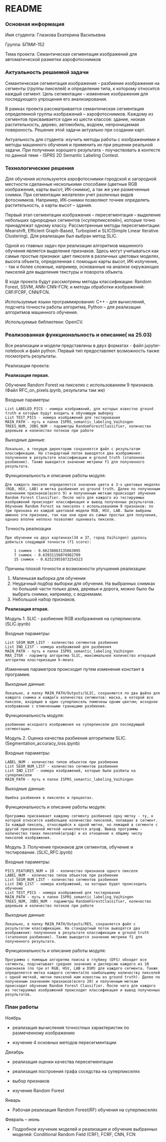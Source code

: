 # README #

### Основная информация ###

Имя студента: Глазкова Екатерина Васильевна

Группа: БПМИ-152 

Тема проекта: Семантическая сегментация изображений для автоматической разметки аэрофотоснимков

### Актуальность решаемой задачи ###

Семантическая сегментация изображения – разбиение изображения на сегменты (группы пикселей) и определение типа, к которому относится каждый сегмент. Цель сегментации – изменение изображения для последующего упрощения его анализирования. 

В рамках проекта рассматривается семантическая сегментация определенной группы изображений – аэрофотоснимков. Каждому из сегментов присваивается один из шести классов: здание, низкая растительность, дерево, автомобиль, водоем, непроницаемая поверхность. Решение этой задачи актуально при создании карт. 

Актуальность для студента: изучить методы работы с изображениями и методы машинного обучения и применить их при решении реальной задачи. При получении хорошего результата - поучаствовать в контесте по данной теме - ISPRS 2D Semantic Labeling Contest.

### Технологические решения ###

Для обучения используются аэрофотоснимки городской и загородной местности сделанные несколькими способами (цветные RGB изображения, карты высот, ИК-снимки), а так же уже размеченные снимки. При сегментации желателен учет различных видов фотоснимков. Например, ИК-снимки позволяют точнее определять растительность, а карты высот – здания. 

Первый этап сегментации изображения – пересегментация – выделение небольших однородных сегментов («суперпикселей»), которые точно принадлежат одному классу. Рассмотренные методы пересегментации: Meanshift, Efficient Graph-Based, Turbopixel и SLIC(Simple Linear Iterative Clustering). Для реализации был выбран метод SLIC. 

Одной из главных задач при реализации алгоритмов машинного обучения является выделение признаков. Здесь могут учитываться как самые простые признаки: цвет пикселя в различных цветовых моделях, высота объекта, определенная с помощью карты высот, ИК-излучение, - так и более сложные, например, основанные на анализе окружающих пикселей для выделения текстуры и поворота объекта. 

В ходе проекта будут рассмотрены методы классификации: Random Forest, SSVM, ANN-CNN-FCN; и методы обработки изображений: CRF/FCRF, CNN/FCN. 

Используемые языки программирования: C++ - для вычислений, подсчета точности работы алгоритма, Python – для реализации алгоритмов машинного обучения. 

Используемые библиотеки: OpenCV.


### Реализованная функциональность и описание( на 25.03) ###


Все реализации и модели представлены в двух форматах - файл jupyter-notebook и файл python. Первый тип предоставляет возможность также посмотреть результаты.

Реализации проекта:

**Реализация первая.**

Обучение Random Forest на пикселях с использованием 9 признаков. (Файл RFC_on_pixels.ipynb, результаты там же)

Входные параметры:

    List LABELED_PICS - номера изображений, для которых известно ground truth и которые будут входить в обучающую выборку 
    List TEST_PICS - номера изображений для тестирования
    MAIN_PATH - путь к папке ISPRS_semantic_labeling_Vaihingen 
    TREES_NUM, JOBS_NUM - параметры RandomForestClassifier, количество деревьев и количество потоков при работе

Выходные данные:

    Локально, в текущую директорию сохраняется файл с результатом классификации. На стандартный поток выводятся два изображения: полученное в результате классификации и ground truth (эталонное разбиение). Также выводится значение метрики f1 для полученного результата.

Функциональность и описание работы модуля: 

    Для каждого пикселя определяется значения цвета в 3-х цветовых моделях (RGB, HSV, LAB) и метка разбиения из ground truth. Далее по полученным значениям признаков(всего 9) и полученным меткам происходит обучение Random Forest Classifier. После чего для каждого из тестируемых изображений происходит классификация и вывод полученных результатов. 
    Обучение Random Forest на пикселях с использованием 9 признаков: по три признака из каждой цветовой модели RGB, HSV, LAB. Были выбраны именно эти признаки, так как они одни из самых простых для получения, однако вполне неплохо позволяют оценивать пиксели. 

Точность реализации

    При обучении на двух картинках(34 и 37, город Vaihingen) удалось добиться следующей точности (f1 score):

        1 снимок - 0.66238863135663095
        7 снимок - 0.63931156074982709
        15 снимок - 0.62523955073254323

Причины плохой точности и возможности улучшения реализации: 

1. Маленькая выборка для обучения
2. Неудачный подбор выборки для обучения. На выбранных снимках по большей части только дома, деревья и дорога, можно было бы выбрать снимки, например, с водоемами.
3. Небольшой набор признаков.

**Реализация вторая.** 

Модуль 1. SLIC - разбиение RGB изображения на суперпиксели. (SLIC.ipynb)

Входные параметры:

    List SEGM_NUM_LIST - количество сегментов разбиения
    List IND_LIST - номера изображений для разбиения
    MAIN_PATH - путь к папке ISPRS_semantic_labeling_Vaihingen
    MAX_ITER - параметр алгоритма SLIC, максимальное количество итераций алгоритма кластеризации k-means
		
Изменение параметров происходит путем изменения констант в программе.

Выходные данные:
			
    Локально, в папку MAIN_PATH/Outputs/SLIC, сохраняются по два файла для каждого снимка и каждого количества сегментов: маска, в которой все пиксели, входящие в один суперпиксель помечены одним цветом; исходное изображение с отмеченными границами разбиения.

Функциональность модуля: 

    разбиение исходного изображения на суперпиксели для последующей сегментации.

		

Модуль 2. Оценка качества разбиения алгоритмом SLIC. (Segmentation_accuracy_loss.ipynb)

Входные параметры:

    LABEL_NUM - количество типов объектов при разбиении
    List SEGM_NUM_LIST - количество сегментов разбиения
    List IND_LIST - номера изображений, которые были разбиты на суперпиксели
    MAIN_PATH - путь к папке ISPRS_semantic_labeling_Vaihingen 

Выходные данные:

    Ошибка разбиения в пикселях и процентах.

Функциональность и описание работы модуля: 
    
    Программа присваивает каждому сегменту разбиения одну метку - ту, к которой относится наибольшее количество пикселей, попавших в сегмент. За каждый пиксель, относящийся к одной метке, но лежащий в сегменте с другой присвоенной меткой начисляется штраф. Вывод программы - количество таких пикселей(штраф) и из отношение к общему числу пикселей изображения.


Модуль 3. Получение признаков для сегментов, обучение и тестирование. (SLIC_RFC.ipynb)
		
Входные параметры:

    PICS_FEATURES_NUM = 10 - количество признаков одного пикселя
    LABEL_NUM - количество типов объектов при разбиении
    List SEGM_NUM_LIST - количество сегментов разбиения
    List IND_LIST - номера изображений, на которых будет происходить обучение
    List TEST_PICS - номера изображений для тестирования
    MAIN_PATH - путь к папке ISPRS_semantic_labeling_Vaihingen 
    TREES_NUM, JOBS_NUM - параметры RandomForestClassifier, количество деревьев и количество потоков при работе

Выходные данные:

    Локально, в папку MAIN_PATH/Outputs/RES, сохраняется файл с результатом классификации. На стандартный поток выводятся два изображения: полученное в результате классификации и ground truth (эталонное разбиение). Также выводится значение метрики f1 для полученного результата.

Функциональность и описание работы модуля: 
			
    Программа с помощью алгоритма поиска в глубину (DFS) обходит все сегменты, подсчитывает среднее значение и дисперсию каждого из 10 признаков (по три от RGB, HSV, LAB и DSM) для каждого сегмента. Также определяется метка каждого сегмента(по наибольшему количеству пикселей с одной меткой, метки пикселей нам известны из ground truth). Далее по полученным значениям признаков(всего 20) и полученным меткам происходит обучение Random Forest Classifier. После чего для каждого из тестируемых изображений происходит классификация и вывод полученных результатов. 



### План работы ###

Ноябрь

* реализация вычисления точностных характеристик по размеченному изображению

* изучение 4 основных методов пересегментации 

Декабрь

* реализация оценки качества пересегментации

* реализация построения графа соседства на суперпикселях

* выбор признаков

* изучение Random Forest 

Январь

* Рабочая реализация Random Forest(RF) обучения на суперпикселях 

Февраль – июнь

* Подробное изучение моделей и реализация и обучение выбранных моделей: Conditional Random Field (CRF), FCRF, CNN, FCN